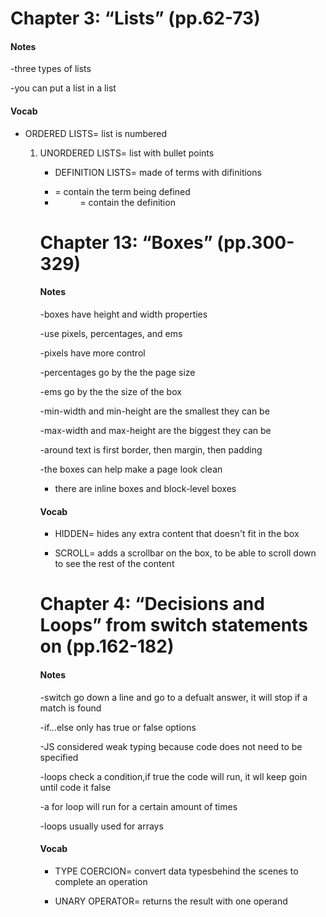 
# Chapter 3: “Lists” (pp.62-73)

#### Notes

-three types of lists

-you can put a list in a list

#### Vocab

- ORDERED LISTS= list is numbered <ol>

- UNORDERED LISTS= list with bullet points <ul>

- DEFINITION LISTS= made of terms with difinitions <dl>

- <dt>= contain the term being defined

- <dd>= contain the definition
  
# Chapter 13: “Boxes” (pp.300-329)


#### Notes

-boxes have height and width properties

-use pixels, percentages, and ems

-pixels have more control

-percentages go by the the page size

-ems go by the the size of the box

-min-width and min-height are the smallest they can be

-max-width and max-height are the biggest they can be

-around text is first border, then margin, then padding

-the boxes can help make a page look clean

- there are inline boxes and block-level boxes


#### Vocab

- HIDDEN= hides any extra content that doesn't fit in the box

- SCROLL= adds a scrollbar on the box, to be able to scroll down to see the rest of the content


# Chapter 4: “Decisions and Loops” from switch statements on (pp.162-182)

#### Notes

-switch go down a line and go to a defualt answer, it will stop if a match is found

-if...else only has true or false options

-JS considered weak typing because code does not need to be specified

-loops check a condition,if true the code will run, it wll keep goin until code it false

-a for loop will run for a certain amount of times

-loops usually used for arrays

#### Vocab

- TYPE COERCION= convert data typesbehind the scenes to complete an operation

- UNARY OPERATOR= returns the result with one operand
